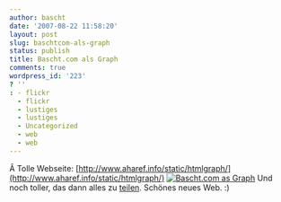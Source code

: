 ```yaml
---
author: bascht
date: '2007-08-22 11:58:20'
layout: post
slug: baschtcom-als-graph
status: publish
title: Bascht.com als Graph
comments: true
wordpress_id: '223'
? ''
: - flickr
  - flickr
  - lustiges
  - lustiges
  - Uncategorized
  - web
  - web
---
```


Â Tolle Webseite:
[http://www.aharef.info/static/htmlgraph/](http://www.aharef.info/static/htmlgraph/)
[![Bascht.com as Graph](http://farm2.static.flickr.com/1115/1201084395_2d10d07c1a.jpg)](http://www.bascht.com/fotos/photo/1201084395/Baschtcom_as_Graph.html)
Und noch toller, das dann alles zu
[teilen](http://flickr.com/photos/tags/websitesasgraphs/). Schönes
neues Web. :)


